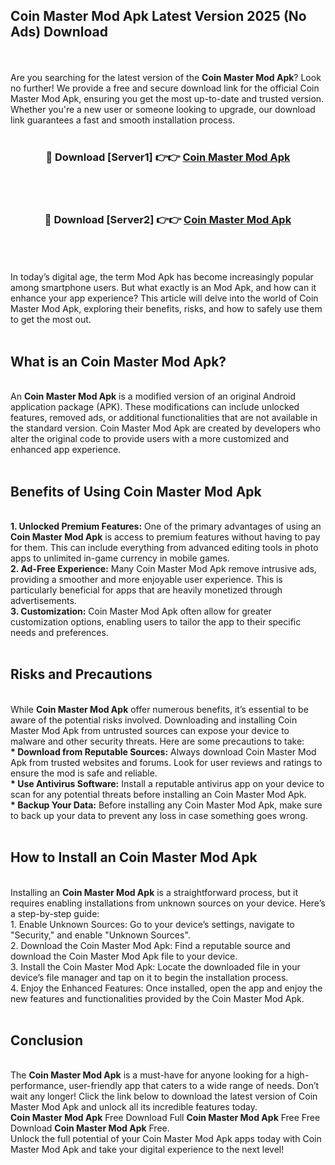 ## Coin Master Mod Apk Latest Version 2025 (No Ads) Download
<br><br>
Are you searching for the latest version of the <strong>Coin Master Mod Apk</strong>? Look no further! We provide a free and secure download link for the official Coin Master Mod Apk, ensuring you get the most up-to-date and trusted version. Whether you're a new user or someone looking to upgrade, our download link guarantees a fast and smooth installation process.
<br>
<br>
<div align="center">
<h3>🔴 Download [Server1] 👉👉 <a href="https://modyolo.store/Coin_Master_Mod_Apk">Coin Master Mod Apk</a></h3><br>
<br>
<h3>🔴 Download [Server2] 👉👉 <a href="https://modyolo.store/Coin_Master_Mod_Apk">Coin Master Mod Apk</a></h3><br>
</div>
<br>
<br>
In today’s digital age, the term Mod Apk has become increasingly popular among smartphone users. But what exactly is an Mod Apk, and how can it enhance your app experience? This article will delve into the world of Coin Master Mod Apk, exploring their benefits, risks, and how to safely use them to get the most out.
<br>
<br>
<h2>What is an Coin Master Mod Apk?</h2>
<br>
An <strong>Coin Master Mod Apk</strong> is a modified version of an original Android application package (APK). These modifications can include unlocked features, removed ads, or additional functionalities that are not available in the standard version. Coin Master Mod Apk are created by developers who alter the original code to provide users with a more customized and enhanced app experience.
<br>
<br>
<h2>Benefits of Using Coin Master Mod Apk</h2>
<br>
<strong> 1. Unlocked Premium Features:</strong> One of the primary advantages of using an <strong>Coin Master Mod Apk</strong> is access to premium features without having to pay for them. This can include everything from advanced editing tools in photo apps to unlimited in-game currency in mobile games.
<br>
<strong> 2. Ad-Free Experience:</strong> Many Coin Master Mod Apk remove intrusive ads, providing a smoother and more enjoyable user experience. This is particularly beneficial for apps that are heavily monetized through advertisements.
<br>
<strong> 3. Customization:</strong> Coin Master Mod Apk often allow for greater customization options, enabling users to tailor the app to their specific needs and preferences.
<br>
<br>
<h2>Risks and Precautions</h2>
<br>
While <strong>Coin Master Mod Apk</strong> offer numerous benefits, it’s essential to be aware of the potential risks involved. Downloading and installing Coin Master Mod Apk from untrusted sources can expose your device to malware and other security threats. Here are some precautions to take:
<br>
<strong> * Download from Reputable Sources:</strong> Always download Coin Master Mod Apk from trusted websites and forums. Look for user reviews and ratings to ensure the mod is safe and reliable.
<br>
<strong> * Use Antivirus Software:</strong> Install a reputable antivirus app on your device to scan for any potential threats before installing an Coin Master Mod Apk.
<br>
<strong> * Backup Your Data:</strong> Before installing any Coin Master Mod Apk, make sure to back up your data to prevent any loss in case something goes wrong.
<br>
<br>
<h2>How to Install an Coin Master Mod Apk</h2>
<br>
Installing an <strong>Coin Master Mod Apk</strong> is a straightforward process, but it requires enabling installations from unknown sources on your device. Here’s a step-by-step guide:
<br>
 1. Enable Unknown Sources: Go to your device’s settings, navigate to "Security," and enable "Unknown Sources".
<br>
 2. Download the Coin Master Mod Apk: Find a reputable source and download the Coin Master Mod Apk file to your device.
<br>
 3. Install the Coin Master Mod Apk: Locate the downloaded file in your device’s file manager and tap on it to begin the installation process.
<br>
 4. Enjoy the Enhanced Features: Once installed, open the app and enjoy the new features and functionalities provided by the Coin Master Mod Apk.
<br>
<br>
<h2><strong>Conclusion</strong></h2>
<br>
The <strong>Coin Master Mod Apk</strong> is a must-have for anyone looking for a high-performance, user-friendly app that caters to a wide range of needs. Don’t wait any longer! Click the link below to download the latest version of Coin Master Mod Apk and unlock all its incredible features today.
<br>
<strong>Coin Master Mod Apk</strong> Free Download Full <strong>Coin Master Mod Apk</strong> Free Free Download <strong>Coin Master Mod Apk</strong> Free.
<br>
Unlock the full potential of your Coin Master Mod Apk apps today with Coin Master Mod Apk and take your digital experience to the next level!

